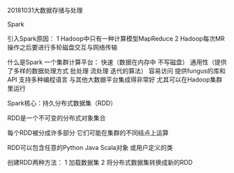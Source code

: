 20181031大数据存储与处理

Spark

引入Spark原因：
1 Hadoop中只有一种计算模型MapReduce
2 Hadoop每次MR操作之后要进行多轮磁盘交互与网络传输

什么是Spark
一个集群计算平台：
快速（数据在内存中 不写磁盘）
通用性（提供了多样的数据处理方式 批处理 流处理 迭代的算法）
容易访问 提供fungus的库和API 支持多种编程语言
与其他大数据平台集成得非常好 尤其可以在Hadoop集群里运行

Spark核心：持久分布式数据集（RDD）

RDD是一个不可变的分布式对象集合

每个RDD被分成许多部分 它们可能在集群的不同结点上运算

RDD可以包含任意的Python Java Scala对象 或用户定义的类

创建RDD两种方法：
1 加载数据集 2 将分布式数据集转换成新的RDD
